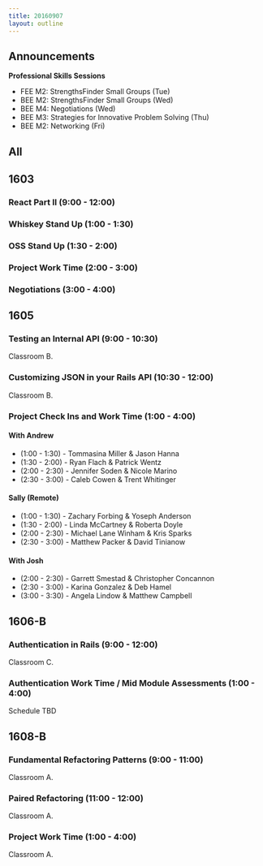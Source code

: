 ```yaml
---
title: 20160907
layout: outline
---
```


## Announcements
**Professional Skills Sessions**  

* FEE M2: StrengthsFinder Small Groups (Tue)  
* BEE M2: StrengthsFinder Small Groups (Wed)  
* BEE M4: Negotiations (Wed)  
* BEE M3: Strategies for Innovative Problem Solving (Thu)  
* BEE M2: Networking (Fri)  

## All

## 1603

### React Part II (9:00 - 12:00)

### Whiskey Stand Up (1:00 - 1:30)

### OSS Stand Up (1:30 - 2:00)

### Project Work Time (2:00 - 3:00)

### Negotiations (3:00 - 4:00)


## 1605

### Testing an Internal API (9:00 - 10:30)

Classroom B.

### Customizing JSON in your Rails API (10:30 - 12:00)

Classroom B.

### Project Check Ins and Work Time (1:00 - 4:00)

#### With Andrew

* (1:00 - 1:30) - Tommasina Miller & Jason Hanna
* (1:30 - 2:00) - Ryan Flach & Patrick Wentz
* (2:00 - 2:30) - Jennifer Soden & Nicole Marino
* (2:30 - 3:00) - Caleb Cowen & Trent Whitinger

#### Sally (Remote)

* (1:00 - 1:30) - Zachary Forbing & Yoseph Anderson
* (1:30 - 2:00) - Linda McCartney & Roberta Doyle
* (2:00 - 2:30) - Michael Lane Winham & Kris Sparks
* (2:30 - 3:00) - Matthew Packer & David Tinianow

#### With Josh

* (2:00 - 2:30) - Garrett Smestad & Christopher Concannon
* (2:30 - 3:00) - Karina Gonzalez & Deb Hamel
* (3:00 - 3:30) - Angela Lindow & Matthew Campbell


## 1606-B

### Authentication in Rails (9:00 - 12:00)

Classroom C.

### Authentication Work Time / Mid Module Assessments (1:00 - 4:00)

Schedule TBD


## 1608-B

### Fundamental Refactoring Patterns (9:00 - 11:00)

Classroom A.

### Paired Refactoring (11:00 - 12:00)

Classroom A.

### Project Work Time (1:00 - 4:00)

Classroom A.
